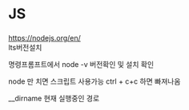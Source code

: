 # JS

### 
https://nodejs.org/en/  
lts버전설치  

명령프롬프트에서
node -v 
버전확인 및 설치 확인

node 만 치면 스크립트 사용가능
ctrl + c+c 하면 빠져나옴

__dirname  현재 실행중인 경로










